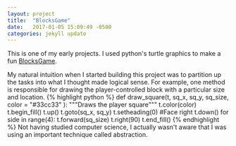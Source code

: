 ```yaml
---
layout: project
title:  "BlocksGame"
date:   2017-01-05 15:09:49 -0500
categories: jekyll update
---
```


This is one of my early projects. I used python's turtle graphics to make a fun [BlocksGame][BlocksGame-github].

[BlocksGame-github]: https://github.com/Kcarter787/BlocksGame
My natural intuition when I started building this project was to partition up the tasks into what I thought made logical sense.
For example, one method is responsible for drawing the player-controlled block with a particular size and location.
{% highlight python %}
def draw_square(t, sq_x, sq_y, sq_size, color = "#33cc33" ):
  """Draws the player square"""
  t.color(color)
  t.begin_fill()
  t.up()
  t.goto(sq_x, sq_y)
  t.setheading(0)  #Face right
  t.down()
  for side in range(4):
    t.forward(sq_size)
    t.right(90)
  t.end_fill()
{% endhighlight %}
Not having studied computer science, I actually wasn't aware that I was using an important technique called abstraction.
